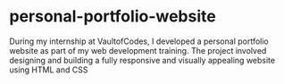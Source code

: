 # personal-portfolio-website
During my internship at VaultofCodes, I developed a personal portfolio website as part of my web development training. The project involved designing and building a fully responsive and visually appealing website using HTML and CSS
